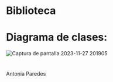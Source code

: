# Biblioteca

# Diagrama de clases:
![Captura de pantalla 2023-11-27 201905](https://github.com/Antix199/Biblioteca/assets/142464955/a057b3bf-ef9c-4511-b12e-2a837c6202e0)
#
Antonia Paredes
